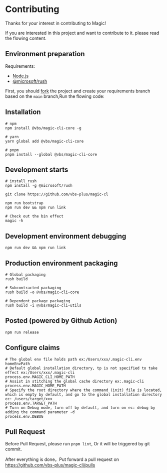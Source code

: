 # Contributing

Thanks for your interest in contributing to Magic!

If you are interested in this project and want to contribute to it. please read the flowing content.

## Environment preparation

Requirements:
 - [Node.js](https://nodejs.org/)
 - [@microsoft/rush](https://rushjs.io/)

First, you should [fork](https://github.com/vbs-plus/magic-cli/fork) the project and create your requirements branch based on the `main` branch,Run the flowing code:

## Installation

```shell
# npm
npm install @vbs/magic-cli-core -g

# yarn
yarn global add @vbs/magic-cli-core

# pnpm
pnpm install --global @vbs/magic-cli-core
```

## Development starts

```shell
# install rush
npm install -g @microsoft/rush

git clone https://github.com/vbs-plus/magic-cl

npm run bootstrap
npm run dev && npm run link 

# Check out the bin effect
magic -h
```

## Development environment debugging

```shell
npm run dev && npm run link
```

## Production environment packaging

```shell
# Global packaging
rush build

# Subcontracted packaging
rush build -o @vbs/magic-cli-core

# Dependent package packaging
rush build -i @vbs/magic-cli-utils
```


## Posted (powered by Github Action)

```shell
npm run release
```

## Configure claims

```shell
# The global env file holds path ex:/Users/xxx/.magic-cli.env
homeEnvPath
# Default global installation directory, tp is not specified to take effect ex:/Users/xxx/.magic-cli
process.env.MAGIC_CLI_HOME_PATH
# Assist in stitching the global cache directory ex:.magic-cli
process.env.MAGIC_HOME_PATH
# Specify the root directory where the command (init) file is located, which is empty by default, and go to the global installation directory ec: /users/target/xxx
process.env.TARGET_PATH
# Turn on Debug mode, turn off by default, and turn on ec: debug by adding the command parameter -d
process.env.DEBUG
```


## Pull Request

Before Pull Request, please run `pnpm lint`, Or it will be triggered by git commit. 

After everything is done，Put forward a pull request on https://github.com/vbs-plus/magic-cli/pulls
